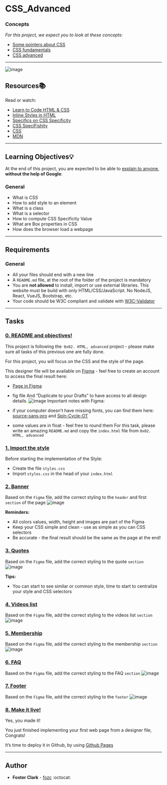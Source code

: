 # CSS_Advanced

### Concepts
*For this project, we expect you to look at these concepts:*
- [Some pointers about CSS](https://intranet.hbtn.io/concepts/840)
- [CSS fundamentals](https://intranet.hbtn.io/concepts/841)
- [CSS advanced](https://intranet.hbtn.io/concepts/847)

---

![image](https://github.com/FosterClark48/holbertonschool-web-development/assets/105602291/e8a269aa-8a1c-4881-9272-bac570024e81)

## Resources:books:
Read or watch:
* [Learn to Code HTML & CSS](https://learn.shayhowe.com/html-css/)
* [Inline Styles in HTML](https://www.codecademy.com/article/html-inline-styles)
* [Specifics on CSS Specificity](https://css-tricks.com/specifics-on-css-specificity/)
* [CSS SpeciFishity](http://www.standardista.com/cgi-sys/suspendedpage.cgi)
* [CSS](https://developer.mozilla.org/en-US/docs/Learn/CSS)
* [MDN](https://developer.mozilla.org/en-US/)

---
## Learning Objectives:bulb:
At the end of this project, you are expected to be able to [explain to anyone](https://fs.blog/feynman-learning-technique/), **without the help of Google**:

### General
- What is CSS
- How to add style to an element
- What is a class
- What is a selector
- How to compute CSS Specificity Value
- What are Box properties in CSS
- How does the browser load a webpage

---

## Requirements
### General
- All your files should end with a new line
- A `README.md` file, at the root of the folder of the project is mandatory
- You are **not allowed** to install, import or use external libraries. This website must be build with only HTML/CSS/JavaScript. No NodeJS, React, VueJS, Bootstrap, etc.
- Your code should be W3C compliant and validate with [W3C-Validator](https://github.com/hs-hq/W3C-Validator)

---
## Tasks

### [0. README and objectives!](./README.md)
This project is following the` 0x02. HTML, advanced` project - please make sure all tasks of this previous one are fully done.

For this project, you will focus on the CSS and the style of the page.

This designer file will be available on [Figma](https://www.figma.com/files/recent?fuid=1111140545816856971) - feel free to create an account to access the final result here:

  - [Page in Figma](https://www.figma.com/file/XrEAsu1vQj5fhVaNG38d2W/Homepage?type=design&t=uXdOp7qwKRsai8CZ-0)
  - fig file
And “Duplicate to your Drafts” to have access to all design details.
![image](https://github.com/FosterClark48/holbertonschool-web-development/assets/105602291/b1f0fe12-c48d-44f8-ba66-32af3414e670)
Important notes with Figma:

  - if your computer doesn’t have missing fonts, you can find them here: [source-sans-pro](https://www.fontsquirrel.com/fonts/source-sans-pro) and [Spin-Cycle-OT](https://www.fontsquirrel.com/fonts/Spin-Cycle-OT)
  - some values are in float - feel free to round them
For this task, please write an amazing `README.md`  and copy the `index.html` file from `0x02. HTML, advanced`


### [1. Import the style](./styles.css)
Before starting the implementation of the Style:

  - Create the file `styles.css`
  - Import `styles.css` in the head of your `index.html`



### [2. Banner](./styles.css)
Based on the `Figma` file, add the correct styling to the `header` and first `section` of the page
![image](https://github.com/FosterClark48/holbertonschool-web-development/assets/105602291/26e23eeb-1c84-4e24-a77b-ef8a88ef2737)

**Reminders:**
  - All colors values, width, height and images are part of the Figma
  - Keep your CSS simple and clean - use as simple as you can CSS selectors
  - Be accurate - the final result should be the same as the page at the end!



### [3. Quotes](./styles.css)
Based on the `Figma` file, add the correct styling to the quote `section`
![image](https://github.com/FosterClark48/holbertonschool-web-development/assets/105602291/3a5d92a7-03a4-467f-9715-d1b987097f40)

**Tips:**
  - You can start to see similar or common style, time to start to centralize your style and CSS selectors


### [4. Videos list](./styles.css)
Based on the `Figma` file, add the correct styling to the videos list `section`
![image](https://github.com/FosterClark48/holbertonschool-web-development/assets/105602291/9e065654-abc5-48ab-b1e5-2c71bdeb9149)


### [5. Membership](./styles.css)
Based on the `Figma` file, add the correct styling to the membership `section`
![image](https://github.com/FosterClark48/holbertonschool-web-development/assets/105602291/02579f8f-5952-486c-9408-f9c800642612)


### [6. FAQ](./styles.css)
Based on the `Figma` file, add the correct styling to the FAQ `section`
![image](https://github.com/FosterClark48/holbertonschool-web-development/assets/105602291/b4574bb7-5844-485d-9c83-a6c860dd417f)


### [7. Footer](./styles.css)
Based on the `Figma` file, add the correct styling to the `footer`
![image](https://github.com/FosterClark48/holbertonschool-web-development/assets/105602291/e5fa1035-6aab-4f95-8241-afb3e76c99ca)


### [8. Make it live!]()
Yes, you made it!

You just finished implementing your first web page from a designer file, Congrats!

It’s time to deploy it in Github, by using [Github Pages](https://pages.github.com)


---

## Author
- **Foster Clark** - [fozc](https://github.com/FosterClark48) :octocat:
